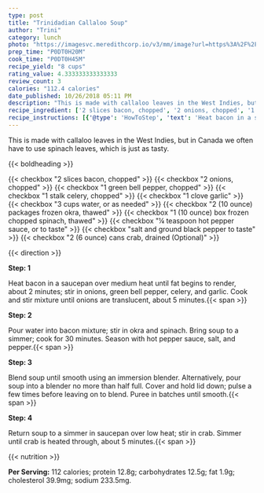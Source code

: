 ```yaml
---
type: post
title: "Trinidadian Callaloo Soup"
author: "Trini"
category: lunch
photo: "https://imagesvc.meredithcorp.io/v3/mm/image?url=https%3A%2F%2Fimages.media-allrecipes.com%2Fuserphotos%2F2310422.jpg"
prep_time: "P0DT0H20M"
cook_time: "P0DT0H45M"
recipe_yield: "8 cups"
rating_value: 4.333333333333333
review_count: 3
calories: "112.4 calories"
date_published: 10/26/2018 05:11 PM
description: "This is made with callaloo leaves in the West Indies, but in Canada we often have to use spinach leaves, which is just as tasty."
recipe_ingredient: ['2 slices bacon, chopped', '2 onions, chopped', '1 green bell pepper, chopped', '1 stalk celery, chopped', '1 clove garlic', '3 cups water, or as needed', '2 (10 ounce) packages frozen okra, thawed', '1 (10 ounce) box frozen chopped spinach, thawed ', '¼ teaspoon hot pepper sauce, or to taste', 'salt and ground black pepper to taste', '2 (6 ounce) cans crab, drained']
recipe_instructions: [{'@type': 'HowToStep', 'text': 'Heat bacon in a saucepan over medium heat until fat begins to render, about 2 minutes; stir in onions, green bell pepper, celery, and garlic. Cook and stir mixture until onions are translucent, about 5 minutes.\n'}, {'@type': 'HowToStep', 'text': 'Pour water into bacon mixture; stir in okra and spinach. Bring soup to a simmer; cook for 30 minutes. Season with hot pepper sauce, salt, and pepper.\n'}, {'@type': 'HowToStep', 'text': 'Blend soup until smooth using an immersion blender. Alternatively, pour soup into a blender no more than half full. Cover and hold lid down; pulse a few times before leaving on to blend. Puree in batches until smooth.\n'}, {'@type': 'HowToStep', 'text': 'Return soup to a simmer in saucepan over low heat; stir in crab. Simmer until crab is heated through, about 5 minutes.\n'}]
---
```


This is made with callaloo leaves in the West Indies, but in Canada we often have to use spinach leaves, which is just as tasty. 

{{< boldheading >}}

{{< checkbox "2 slices bacon, chopped" >}}
{{< checkbox "2  onions, chopped" >}}
{{< checkbox "1  green bell pepper, chopped" >}}
{{< checkbox "1 stalk celery, chopped" >}}
{{< checkbox "1 clove garlic" >}}
{{< checkbox "3 cups water, or as needed" >}}
{{< checkbox "2 (10 ounce) packages frozen okra, thawed" >}}
{{< checkbox "1 (10 ounce) box frozen chopped spinach, thawed" >}}
{{< checkbox "¼ teaspoon hot pepper sauce, or to taste" >}}
{{< checkbox "salt and ground black pepper to taste" >}}
{{< checkbox "2 (6 ounce) cans crab, drained  (Optional)" >}}


{{< direction >}}

**Step: 1**

Heat bacon in a saucepan over medium heat until fat begins to render, about 2 minutes; stir in onions, green bell pepper, celery, and garlic. Cook and stir mixture until onions are translucent, about 5 minutes.{{< span >}}

**Step: 2**

Pour water into bacon mixture; stir in okra and spinach. Bring soup to a simmer; cook for 30 minutes. Season with hot pepper sauce, salt, and pepper.{{< span >}}

**Step: 3**

Blend soup until smooth using an immersion blender. Alternatively, pour soup into a blender no more than half full. Cover and hold lid down; pulse a few times before leaving on to blend. Puree in batches until smooth.{{< span >}}

**Step: 4**

Return soup to a simmer in saucepan over low heat; stir in crab. Simmer until crab is heated through, about 5 minutes.{{< span >}}

{{< nutrition >}}

**Per Serving:** 112 calories; protein 12.8g; carbohydrates 12.5g; fat 1.9g; cholesterol 39.9mg; sodium 233.5mg.
